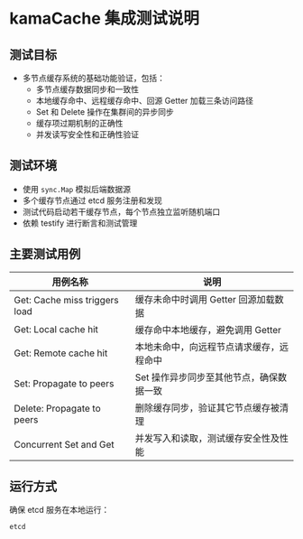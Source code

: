 # kamaCache 集成测试说明

## 测试目标

- 多节点缓存系统的基础功能验证，包括：
  - 多节点缓存数据同步和一致性
  - 本地缓存命中、远程缓存命中、回源 Getter 加载三条访问路径
  - Set 和 Delete 操作在集群间的异步同步
  - 缓存项过期机制的正确性
  - 并发读写安全性和正确性验证

## 测试环境

- 使用 `sync.Map` 模拟后端数据源
- 多个缓存节点通过 etcd 服务注册和发现
- 测试代码启动若干缓存节点，每个节点独立监听随机端口
- 依赖 testify 进行断言和测试管理

## 主要测试用例

| 用例名称                    | 说明                                              |
|-----------------------------|---------------------------------------------------|
| Get: Cache miss triggers load | 缓存未命中时调用 Getter 回源加载数据             |
| Get: Local cache hit          | 缓存命中本地缓存，避免调用 Getter                  |
| Get: Remote cache hit         | 本地未命中，向远程节点请求缓存，远程命中          |
| Set: Propagate to peers       | Set 操作异步同步至其他节点，确保数据一致            |
| Delete: Propagate to peers    | 删除缓存同步，验证其它节点缓存被清理                |
| Concurrent Set and Get        | 并发写入和读取，测试缓存安全性及性能                |

## 运行方式

确保 etcd 服务在本地运行：

```bash
etcd
